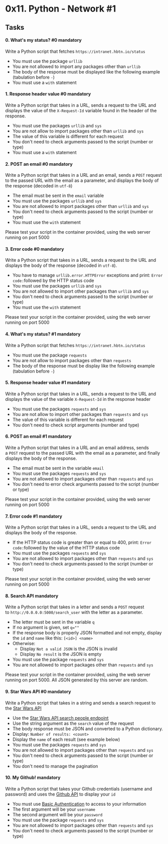 0x11. Python - Network #1
=========================

Tasks
-----

#### 0\. What's my status? #0 mandatory

Write a Python script that fetches `https://intranet.hbtn.io/status`

-   You must use the package `urllib`
-   You are not allowed to import any packages other than `urllib`
-   The body of the response must be displayed like the following example (tabulation before `-`)
-   You must use a `with` statement

#### 1\. Response header value #0 mandatory

Write a Python script that takes in a URL, sends a request to the URL and displays the value of the `X-Request-Id` variable found in the header of the response.

-   You must use the packages `urllib` and `sys`
-   You are not allow to import packages other than `urllib` and `sys`
-   The value of this variable is different for each request
-   You don't need to check arguments passed to the script (number or type)
-   You must use a `with` statement

#### 2\. POST an email #0 mandatory

Write a Python script that takes in a URL and an email, sends a `POST` request to the passed URL with the email as a parameter, and displays the body of the response (decoded in `utf-8`)

-   The email must be sent in the `email` variable
-   You must use the packages `urllib` and `sys`
-   You are not allowed to import packages other than `urllib` and `sys`
-   You don't need to check arguments passed to the script (number or type)
-   You must use the `with` statement

Please test your script in the container provided, using the web server running on port 5000

#### 3\. Error code #0 mandatory

Write a Python script that takes in a URL, sends a request to the URL and displays the body of the response (decoded in `utf-8`).

-   You have to manage `urllib.error.HTTPError` exceptions and print: `Error code:`followed by the HTTP status code
-   You must use the packages `urllib` and `sys`
-   You are not allowed to import other packages than `urllib` and `sys`
-   You don't need to check arguments passed to the script (number or type)
-   You must use the `with` statement

Please test your script in the container provided, using the web server running on port 5000

#### 4\. What's my status? #1 mandatory

Write a Python script that fetches `https://intranet.hbtn.io/status`

-   You must use the package `requests`
-   You are not allow to import packages other than `requests`
-   The body of the response must be display like the following example (tabulation before `-`)


#### 5\. Response header value #1 mandatory

Write a Python script that takes in a URL, sends a request to the URL and displays the value of the variable `X-Request-Id` in the response header

-   You must use the packages `requests` and `sys`
-   You are not allow to import other packages than `requests` and `sys`
-   The value of this variable is different for each request
-   You don't need to check script arguments (number and type)


#### 6\. POST an email #1 mandatory

Write a Python script that takes in a URL and an email address, sends a `POST` request to the passed URL with the email as a parameter, and finally displays the body of the response.

-   The email must be sent in the variable `email`
-   You must use the packages `requests` and `sys`
-   You are not allowed to import packages other than `requests` and `sys`
-   You don't need to error check arguments passed to the script (number or type)

Please test your script in the container provided, using the web server running on port 5000


#### 7\. Error code #1 mandatory

Write a Python script that takes in a URL, sends a request to the URL and displays the body of the response.

-   If the HTTP status code is greater than or equal to 400, print: `Error code:`followed by the value of the HTTP status code
-   You must use the packages `requests` and `sys`
-   You are not allowed to import packages other than `requests` and `sys`
-   You don't need to check arguments passed to the script (number or type)

Please test your script in the container provided, using the web server running on port 5000


#### 8\. Search API mandatory

Write a Python script that takes in a letter and sends a `POST` request to `http://0.0.0.0:5000/search_user` with the letter as a parameter.

-   The letter must be sent in the variable `q`
-   If no argument is given, set `q=""`
-   If the response body is properly JSON formatted and not empty, display the `id` and `name` like this: `[<id>] <name>`
-   Otherwise:
    -   Display `Not a valid JSON` is the JSON is invalid
    -   Display `No result` is the JSON is empty
-   You must use the package `requests` and `sys`
-   You are not allowed to import packages other than `requests` and `sys`

Please test your script in the container provided, using the web server running on port 5000. All JSON generated by this server are random.


#### 9\. Star Wars API #0 mandatory

Write a Python script that takes in a string and sends a search request to the [Star Wars API](https://intranet.hbtn.io/rltoken/1-uJUA4XtfDCDgtT17vrTg "Star Wars API")

-   Use the [Star Wars API search people endpoint](https://intranet.hbtn.io/rltoken/n5zDuNtdbipdsG0VSWKYoQ "Star Wars API search people endpoint")
-   Use the string argument as the `search` value of the request
-   The body response must be JSON and converted to a Python dictionary.
-   Display: `Number of results: <count>`
-   Display the `name` of each result (see example below)
-   You must use the packages `requests` and `sys`
-   You are not allowed to import packages other than `requests` and `sys`
-   You don't need to check arguments passed to the script (number or type)
-   You don't need to manage the pagination


#### 10\. My Github! mandatory

Write a Python script that takes your Github credentials (username and password) and uses the [Github API](https://intranet.hbtn.io/rltoken/RBCqKJiUKUYdiOKvFqFJaw "Github API") to display your `id`

-   You must use [Basic Authentication](https://intranet.hbtn.io/rltoken/S4DQNs9gIqNeieyUhfV1Pw "Basic Authentication") to access to your information
-   The first argument will be your `username`
-   The second argument will be your `password`
-   You must use the package `requests` and `sys`
-   You are not allowed to import packages other than `requests` and `sys`
-   You don't need to check arguments passed to the script (number or type)
